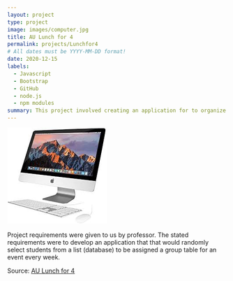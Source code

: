 ```yaml
---
layout: project
type: project
image: images/computer.jpg
title: AU Lunch for 4
permalink: projects/Lunchfor4
# All dates must be YYYY-MM-DD format!
date: 2020-12-15
labels:
  - Javascript
  - Bootstrap
  - GitHub
  - node.js
  - npm modules
summary: This project involved creating an application for to organize alot of people into meetings for lunch.  
---
```


<img class="ui medium right floated rounded image" src="../images/computer.jpg">

Project requirements were given to us by professor.  The stated requirements were to develop an application that that would randomly select students from a list (database) to be assigned a group table for an event every week.
 
Source: <a href="https://github.com/JZipse/AUlunchFor4">AU Lunch for 4</a>
